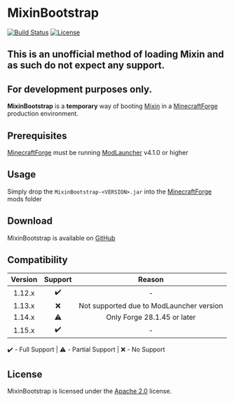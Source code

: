 # MixinBootstrap

[![Build Status](https://api.travis-ci.com/LXGaming/MixinBootstrap.svg?branch=master)](https://travis-ci.com/LXGaming/MixinBootstrap)
[![License](https://lxgaming.github.io/badges/License-Apache%202.0-blue.svg)](https://www.apache.org/licenses/LICENSE-2.0)

## This is an unofficial method of loading Mixin and as such do not expect any support.

## For development purposes only.

**MixinBootstrap** is a **temporary** way of booting [Mixin](https://github.com/SpongePowered/Mixin) in a [MinecraftForge](https://github.com/MinecraftForge/MinecraftForge) production environment.

## Prerequisites
[MinecraftForge](https://github.com/MinecraftForge/MinecraftForge) must be running [ModLauncher](https://github.com/cpw/modlauncher) v4.1.0 or higher

## Usage
Simply drop the `MixinBootstrap-<VERSION>.jar` into the [MinecraftForge](https://github.com/MinecraftForge/MinecraftForge) mods folder

## Download
MixinBootstrap is available on [GitHub](https://github.com/LXGaming/MixinBootstrap/releases)

## Compatibility
| Version | Support | Reason |
| :-----: | :-----: | :----: |
| 1.12.x | :heavy_check_mark: | - |
| 1.13.x | :x: | Not supported due to ModLauncher version |
| 1.14.x | :warning: | Only Forge 28.1.45 or later |
| 1.15.x | :heavy_check_mark: | - |

:heavy_check_mark: - Full Support | :warning: - Partial Support | :x: - No Support

## License
MixinBootstrap is licensed under the [Apache 2.0](https://www.apache.org/licenses/LICENSE-2.0) license.
